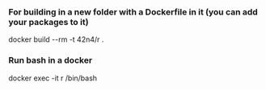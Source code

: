 ### For building in a new folder with a Dockerfile in it (you can add your packages to it)

docker build --rm -t 42n4/r .

### Run bash in a docker

docker exec -it r /bin/bash

